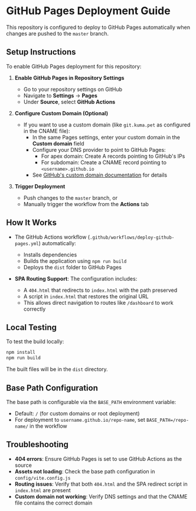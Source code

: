 # GitHub Pages Deployment Guide

This repository is configured to deploy to GitHub Pages automatically when changes are pushed to the `master` branch.

## Setup Instructions

To enable GitHub Pages deployment for this repository:

1. **Enable GitHub Pages in Repository Settings**
   - Go to your repository settings on GitHub
   - Navigate to **Settings** → **Pages**
   - Under **Source**, select **GitHub Actions**

2. **Configure Custom Domain (Optional)**
   - If you want to use a custom domain (like `git.kuma.pet` as configured in the CNAME file):
     - In the same Pages settings, enter your custom domain in the **Custom domain** field
     - Configure your DNS provider to point to GitHub Pages:
       - For apex domain: Create A records pointing to GitHub's IPs
       - For subdomain: Create a CNAME record pointing to `<username>.github.io`
     - See [GitHub's custom domain documentation](https://docs.github.com/en/pages/configuring-a-custom-domain-for-your-github-pages-site) for details

3. **Trigger Deployment**
   - Push changes to the `master` branch, or
   - Manually trigger the workflow from the **Actions** tab

## How It Works

- The GitHub Actions workflow (`.github/workflows/deploy-github-pages.yml`) automatically:
  - Installs dependencies
  - Builds the application using `npm run build`
  - Deploys the `dist` folder to GitHub Pages

- **SPA Routing Support**: The configuration includes:
  - A `404.html` that redirects to `index.html` with the path preserved
  - A script in `index.html` that restores the original URL
  - This allows direct navigation to routes like `/dashboard` to work correctly

## Local Testing

To test the build locally:

```bash
npm install
npm run build
```

The built files will be in the `dist` directory.

## Base Path Configuration

The base path is configurable via the `BASE_PATH` environment variable:
- Default: `/` (for custom domains or root deployment)
- For deployment to `username.github.io/repo-name`, set `BASE_PATH=/repo-name/` in the workflow

## Troubleshooting

- **404 errors**: Ensure GitHub Pages is set to use GitHub Actions as the source
- **Assets not loading**: Check the base path configuration in `config/vite.config.js`
- **Routing issues**: Verify that both `404.html` and the SPA redirect script in `index.html` are present
- **Custom domain not working**: Verify DNS settings and that the CNAME file contains the correct domain
